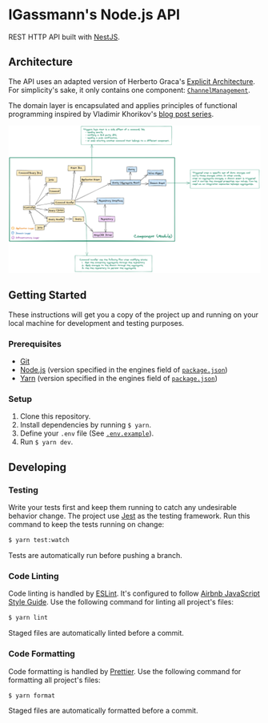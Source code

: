 # IGassmann's Node.js API

REST HTTP API built with [NestJS](https://nestjs.com).

## Architecture

The API uses an adapted version of Herberto Graca's [Explicit Architecture](https://herbertograca.com/2017/11/16/explicit-architecture-01-ddd-hexagonal-onion-clean-cqrs-how-i-put-it-all-together/).
For simplicity's sake, it only contains one component: [`ChannelManagement`](./src/channel-management).

The domain layer is encapsulated and applies principles of functional programming inspired by
Vladimir Khorikov's [blog post series](https://enterprisecraftsmanship.com/posts/functional-c-immutability/).

![Architecture](./docs/architecture.png)

## Getting Started

These instructions will get you a copy of the project up and running on your local machine for
development and testing purposes.

### Prerequisites

- [Git](https://git-scm.com/downloads)
- [Node.js](https://nodejs.org/dist/latest-v10.x/) (version specified in the engines field of [`package.json`](./package.json))
- [Yarn](https://yarnpkg.com/en/docs/install) (version specified in the engines field of [`package.json`](./package.json))

### Setup

1. Clone this repository.
2. Install dependencies by running `$ yarn`.
3. Define your `.env` file (See [`.env.example`](./.env.example)).
4. Run `$ yarn dev`.

## Developing

### Testing

Write your tests first and keep them running to catch any undesirable behavior change. The 
project use [Jest](http://jestjs.io/) as the testing framework. Run this command to keep the tests
running on change:

```bash
$ yarn test:watch
```

Tests are automatically run before pushing a branch.

### Code Linting

Code linting is handled by [ESLint](https://eslint.org/). It's configured to follow [Airbnb
JavaScript Style Guide](https://airbnb.io/javascript/). Use the following command for
linting all project's files:

```bash
$ yarn lint
```

Staged files are automatically linted before a commit.

### Code Formatting

Code formatting is handled by [Prettier](https://prettier.io/). Use the following command
for formatting all project's files:

```bash
$ yarn format
```

Staged files are automatically formatted before a commit.